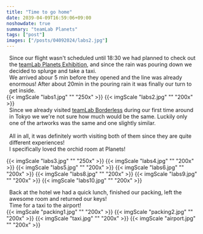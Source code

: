 ```yaml
---
title: "Time to go home"
date: 2039-04-09T16:59:06+09:00
noshowdate: true
summary: "teamLab Planets"
tags: ["post"]
images: ["/posts/04092024/labs2.jpg"]
---
```





<div style="display:flex; justify-content: center">
<div style="flex-basis: 97%">
Since our flight wasn't scheduled until 18:30 we had planned to check out the <a href="https://www.teamlab.art/e/planets/">teamLab Planets Exhibition</a>, and since the rain was pouring down we decided to splurge and take a taxi.<br>
We arrived abour 5 min before they opened and the line was already enormous! After about 20min in the pouring rain it was finally our turn to get inside. 
</div>
</div>
<div style="display:flex; justify-content: center; flex-wrap: wrap">
{{< imgScale "labs1.jpg" "" "250x" >}}
{{< imgScale "labs2.jpg" "" "200x" >}}

</div>




<div style="display:flex; justify-content: center">
<div style="flex-basis: 97%">
Since we already visited <a href="https://www.teamlab.art/e/borderless-azabudai/">teamLab Borderless</a> during our first time around in Tokyo we we're not sure how much would be the same. Luckily only one of the artworks was the same and one slightly similar.<br><br>
All in all, it was definitely worth visiting both of them since they are quite different experiences!<br> 
I specifically loved the orchid room at Planets!
</div>
</div>
<div style="display:flex; justify-content: center; flex-wrap: wrap">

{{< imgScale "labs3.jpg" "" "250x" >}}
{{< imgScale "labs4.jpg" "" "200x" >}}
{{< imgScale "labs5.jpg" "" "200x" >}}
{{< imgScale "labs6.jpg" "" "200x" >}}
{{< imgScale "labs8.jpg" "" "200x" >}}
{{< imgScale "labs9.jpg" "" "200x" >}}
{{< imgScale "labs10.jpg" "" "200x" >}}

</div>






<div style="display:flex; justify-content: center">
<div style="flex-basis: 97%">
Back at the hotel we had a quick lunch, finished our packing, left the awesome room and returned our keys!<br> 
Time for a taxi to the airport!

</div>
</div>
<div style="display:flex; justify-content: center; flex-wrap: wrap">
{{< imgScale "packing1.jpg" "" "200x" >}}
{{< imgScale "packing2.jpg" "" "200x" >}}
{{< imgScale "taxi.jpg" "" "200x" >}}
{{< imgScale "airport.jpg" "" "200x" >}}



</div>

